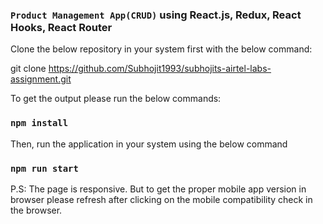 ### `Product Management App(CRUD)` using React.js, Redux, React Hooks, React Router

Clone the below repository in your system first with the below command:

git clone https://github.com/Subhojit1993/subhojits-airtel-labs-assignment.git

To get the output please run the below commands:

### `npm install`

Then, run the application in your system using the below command

### `npm run start`

P.S: The page is responsive. But to get the proper mobile app version in browser please refresh after clicking on the mobile compatibility check in the browser.

